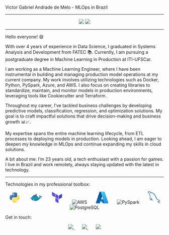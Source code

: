 Victor Gabriel Andrade de Melo - MLOps in Brazil

---

<p align="center"> <img src="https://github-readme-stats.vercel.app/api?username=VGabrielMelo&theme=tokyonight&show_icons=true&cache_seconds=1800" height="155"> <img src="https://github-readme-stats.vercel.app/api/top-langs/?username=VGabrielMelo&layout=compact&theme=tokyonight&langs_count=100" height="155"> </p>

---

Hello everyone! 😄

With over 4 years of experience in Data Science, I graduated in Systems Analysis and Development from FATEC 📚. 
Currently, I am pursuing a postgraduate degree in Machine Learning in Production at ITI-UFSCar.

I am working as a Machine Learning Engineer, where I have been instrumental in building and managing production model operations at my current company. My work involves utilizing technologies such as Docker, Python, PySpark, Azure, and AWS. I also focus on creating libraries to standardize, maintain, and monitor models in production environments, leveraging tools like Cookiecutter and Terraform.

Throughout my career, I’ve tackled business challenges by developing predictive models, classification, regression, and optimization solutions. My goal is to craft impactful solutions that drive decision-making and business growth 📊📈.

My expertise spans the entire machine learning lifecycle, from ETL processes to deploying models in production. Looking ahead, I am eager to deepen my knowledge in MLOps and continue expanding my skills in cloud solutions.

A bit about me: I’m 23 years old, a tech enthusiast with a passion for games. I live in Brazil and work remotely, always staying updated with the latest in technology.

---

Technologies in my professional toolbox:
<p align="center"> <img height="40" src="https://raw.githubusercontent.com/devicons/devicon/master/icons/python/python-original.svg"> &nbsp;&nbsp;&nbsp;&nbsp;&nbsp; 
<img height="40" src="https://raw.githubusercontent.com/devicons/devicon/master/icons/docker/docker-original.svg"> &nbsp;&nbsp;&nbsp;&nbsp;&nbsp; 
<img height="40" src="https://raw.githubusercontent.com/devicons/devicon/master/icons/terraform/terraform-original.svg"> &nbsp;&nbsp;&nbsp;&nbsp;&nbsp; 
<img height="40" src="https://upload.wikimedia.org/wikipedia/commons/9/93/Amazon_Web_Services_Logo.svg" alt="AWS"> &nbsp;&nbsp;&nbsp;&nbsp;&nbsp; 
<img height="40" src="https://raw.githubusercontent.com/devicons/devicon/master/icons/azure/azure-original.svg" alt="Azure"> &nbsp;&nbsp;&nbsp;&nbsp;&nbsp;
<img height="40" src="https://upload.wikimedia.org/wikipedia/commons/f/f3/Apache_Spark_logo.svg" alt="PySpark"> &nbsp;&nbsp;&nbsp;&nbsp;&nbsp;
<img height="40" src="https://raw.githubusercontent.com/devicons/devicon/master/icons/mysql/mysql-original.svg"> &nbsp;&nbsp;&nbsp;&nbsp;&nbsp; 
<img height="40" src="https://www.vectorlogo.zone/logos/postgresql/postgresql-icon.svg" alt="PostgreSQL"> &nbsp;&nbsp;&nbsp;&nbsp;&nbsp; </p>

Get in touch:
<p align="center"> 
	<a href="mailto:victor.gmelo@outlook.com.br"> <img src="https://img.shields.io/badge/Outlook-0078D4?style=for-the-badge&logo=microsoft-outlook&logoColor=white&link=mailto:victor.gmelo@outlook.com.br"> </a> &nbsp;&nbsp;&nbsp;&nbsp;&nbsp; 
	<a href="https://www.linkedin.com/in/victor-gmelo/" target="_blank"> <img src="https://img.shields.io/badge/linkedin-%230077B5.svg?&style=for-the-badge&logo=linkedin&logoColor=white&link=https://www.linkedin.com/in/victor-gmelo/"> </a> &nbsp;&nbsp;&nbsp;&nbsp;&nbsp; 
	<a href="https://www.youtube.com/@victor-gmelo" target="_blank"> <img src="https://img.shields.io/badge/YouTube-%23FF0000.svg?&style=for-the-badge&logo=youtube&logoColor=white&link=https://www.youtube.com/@victor-gmelo"> </a> 
</p>
